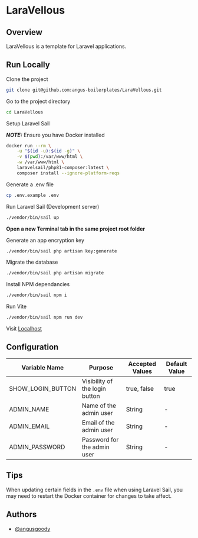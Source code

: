 # LaraVellous

## Overview
LaraVellous is a template for Laravel applications.

## Run Locally

Clone the project

```bash
git clone git@github.com:angus-boilerplates/LaraVellous.git
```

Go to the project directory

```bash
cd LaraVellous
```

Setup Laravel Sail

**_NOTE:_**  Ensure you have Docker installed

```bash
docker run --rm \
    -u "$(id -u):$(id -g)" \
    -v $(pwd):/var/www/html \
    -w /var/www/html \
    laravelsail/php81-composer:latest \
    composer install --ignore-platform-reqs
```

Generate a .env file

```bash
cp .env.example .env
```
Run Laravel Sail (Development server)

```bash
./vendor/bin/sail up
```

**Open a new Terminal tab in the same project root folder**

Generate an app encryption key

```bash
./vendor/bin/sail php artisan key:generate
```

Migrate the database

```bash
./vendor/bin/sail php artisan migrate
```

Install NPM dependancies

```bash
./vendor/bin/sail npm i
```

Run Vite

```bash
./vendor/bin/sail npm run dev
```

Visit [Localhost](http://localhost/)

## Configuration

| Variable Name      | Purpose                               | Accepted Values   | Default Value |
| ------------------ | ------------------------------------- | ----------------- | ------------- |
| SHOW_LOGIN_BUTTON  | Visibility of the login button         | true, false       | true          |
| ADMIN_NAME         | Name of the admin user                 | String            | -             |
| ADMIN_EMAIL        | Email of the admin user                | String            | -             |
| ADMIN_PASSWORD     | Password for the admin user            | String            | -             |


## Tips

When updating certain fields in the `.env` file when using Laravel Sail, you may need to restart the Docker container for changes to take affect.


## Authors

- [@angusgoody](https://github.com/angusgoody)

